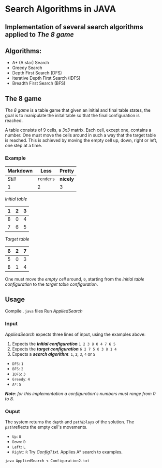 # Search Algorithms in JAVA
## Implementation of several search algorithms applied to _The 8 game_
## Algorithms:
* A* (A star) Search
* Greedy Search
* Depth First Search (DFS)
* Iterative Depth First Search (IDFS)
* Breadth First Search (BFS)

## The 8 game
 _The 8 game_ is a table game that given an initial and final table states, the goal is to manipulate the inital table so that the final configuration is reached.
 
 A table consists of 9 cells, a _3x3_ matrix. Each cell, except one, contains a number. One must move the cells around in such a way that the target table is reached. This is achieved by moving the empty cell up, down, right or left, one step at a time.
### **Example**

Markdown | Less | Pretty
--- | --- | ---
*Still* | `renders` | **nicely**
1 | 2 | 3

_Initial table_

1 | 2 | 3 
-- |-- |--
8 | 0 | 4
7 | 6 | 5

_Target table_

6 | 2 | 7
-- | -- | --
5 | 0 | 3
8 | 1 | 4

One must move the _empty cell_ around, `0`, starting from the _initial table configuration_ to the _target table configuration_.

## Usage

Compile `.java` files
Run _AppliedSearch_
### Input
_AppliedSearch_ expects three lines of input, using the examples above:
1. Expects the **_initial configuration_** `1 2 3 8 0 4 7 6 5`
2. Expects the **_target configuration_** `6 2 7 5 0 3 8 1 4`
3. Expects a **_search algorithm_**: `1`, `2`, `3`, `4` or `5`
* `DFS`: `1`
* `BFS`: `2`
* `IDFS`: `3`
* `Greedy`: `4`
* `A*`: `5`

**_Note_**_: for this implementation a configuration's numbers must range from 0 to 8._

### Ouput
The system returns the `depth` and `path`/`plays` of the solution. The `path`reflects the empty cell's movements.
* `Up`: `U`
* `Down`: `D`
* `Left`: `L`
* `Right`: `R`
Try _Config1.txt_. Applies A* search to examples.
```
java AppliedSearch < Configuration2.txt
```
